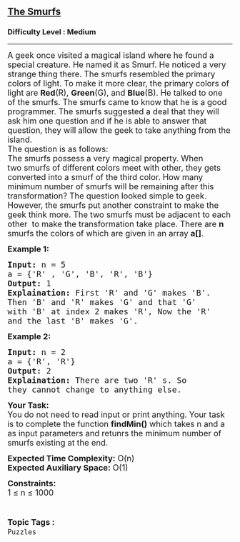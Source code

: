 <h2><a href="https://practice.geeksforgeeks.org/problems/the-smurfs4201/1">The Smurfs</a></h2><h3>Difficulty Level : Medium</h3><hr><div class="problems_problem_content__Xm_eO"><p dir="ltr"><span style="font-size:18px">A geek once visited a magical island where he found a special creature. He named it as&nbsp;Smurf. He noticed a very strange thing there. The&nbsp;smurfs&nbsp;resembled the primary colors of light. To make it more clear, the primary colors of light are <strong>Red</strong>(R), <strong>Green</strong>(G), and <strong>Blue</strong>(B). He talked to one of the&nbsp;smurfs. The&nbsp;smurfs&nbsp;came to know that he is a good programmer. The&nbsp;smurfs&nbsp;suggested a deal that they will ask him one question and if he is able to answer that question, they will allow the geek to take anything from the island.<br>
The question is as follows:<br>
The&nbsp;smurfs&nbsp;possess a very magical property. When two&nbsp;smurfs&nbsp;of different colors meet with other, they gets converted into a&nbsp;smurf&nbsp;of the third color. How many minimum number of&nbsp;smurfs&nbsp;will be remaining after this transformation? The question looked simple to geek. However, the&nbsp;smurfs&nbsp;put another constraint to make the geek think more. The two&nbsp;smurfs&nbsp;must be adjacent to each other &nbsp;to make the transformation take place. There are <strong>n</strong> smurfs the colors of which are given in an array <strong>a[]</strong>.</span></p>

<p dir="ltr"><strong><span style="font-size:18px">Example 1:</span></strong></p>

<pre><span style="font-size:18px"><strong>Input:</strong> n = 5
a = {'R' , 'G', 'B', 'R', 'B'}
<strong>Output:</strong> 1
<strong>Explaination:</strong> First 'R' and 'G' makes 'B'. 
Then 'B' and 'R' makes 'G' and that 'G' 
with 'B' at index 2 makes 'R', Now the 'R' 
and the last 'B' makes 'G'.</span></pre>

<p dir="ltr"><strong><span style="font-size:18px">Example 2:</span></strong></p>

<pre><span style="font-size:18px"><strong>Input:</strong> n = 2
a = {'R', 'R'}
<strong>Output:</strong> 2
<strong>Explaination:</strong> There are two 'R' s. So 
they cannot change to anything else.</span></pre>

<p dir="ltr"><span style="font-size:18px"><strong>Your Task:</strong><br>
You do not need to read input or print anything. Your task is to complete the function <strong>findMin()</strong> which takes n and a as input parameters and retunrs the minimum number of smurfs existing at the end.</span></p>

<p dir="ltr"><span style="font-size:18px"><strong>Expected Time Complexity:</strong> O(n)<br>
<strong>Expected Auxiliary Space:</strong> O(1)</span></p>

<p dir="ltr"><span style="font-size:18px"><strong>Constraints:</strong><br>
1 ≤ n ≤ 1000&nbsp;&nbsp;</span></p>
</div><br><p><span style=font-size:18px><strong>Topic Tags : </strong><br><code>Puzzles</code>&nbsp;
